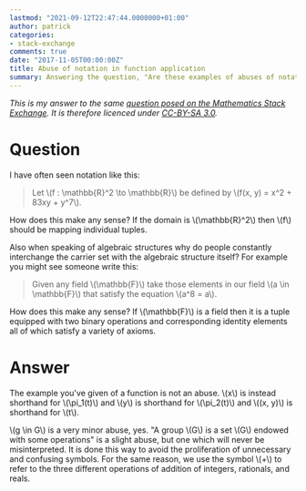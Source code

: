 ```yaml
---
lastmod: "2021-09-12T22:47:44.0000000+01:00"
author: patrick
categories:
- stack-exchange
comments: true
date: "2017-11-05T00:00:00Z"
title: Abuse of notation in function application
summary: Answering the question, "Are these examples of abuses of notation?".
---
```


*This is my answer to the same [question posed on the Mathematics Stack Exchange](https://math.stackexchange.com/q/2505777/259262). It is therefore licenced under [CC-BY-SA 3.0](https://creativecommons.org/licenses/by-sa/3.0/).*

# Question

I have often seen notation like this:

> Let \\(f : \mathbb{R}^2 \to \mathbb{R}\\) be defined by \\(f(x, y) = x^2 + 83xy + y^7\\).

How does this make any sense?
If the domain is \\(\mathbb{R}^2\\) then \\(f\\) should be mapping individual tuples.

Also when speaking of algebraic structures why do people constantly interchange the carrier set with the algebraic structure itself?
For example you might see someone write this:

> Given any field \\(\mathbb{F}\\) take those elements in our field \\(a \in \mathbb{F}\\) that satisfy the equation \\(a^8 = a\\).

How does this make any sense?
If \\(\mathbb{F}\\) is a field then it is a tuple equipped with two binary operations and corresponding identity elements all of which satisfy a variety of axioms.

# Answer

The example you've given of a function is not an abuse. \\(x\\) is instead shorthand for \\(\pi_1(t)\\) and \\(y\\) is shorthand for \\(\pi_2(t)\\) and \\((x, y)\\) is shorthand for \\(t\\).

\\(g \in G\\) is a very minor abuse, yes.
"A group \\(G\\) is a set \\(G\\) endowed with some operations" is a slight abuse, but one which will never be misinterpreted.
It is done this way to avoid the proliferation of unnecessary and confusing symbols.
For the same reason, we use the symbol \\(+\\) to refer to the three different operations of addition of integers, rationals, and reals.
